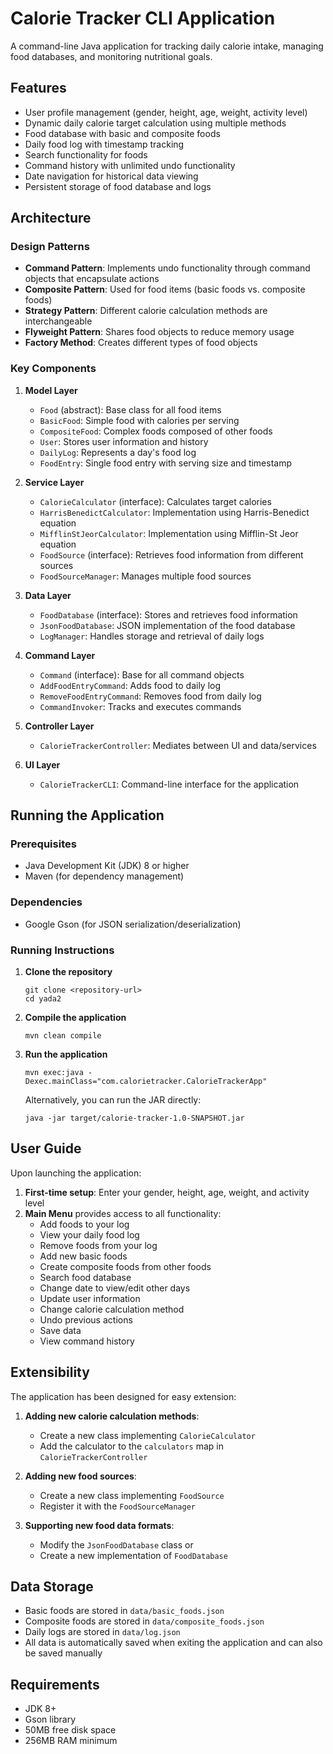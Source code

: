 # Calorie Tracker CLI Application

A command-line Java application for tracking daily calorie intake, managing food databases, and monitoring nutritional goals.

## Features

- User profile management (gender, height, age, weight, activity level)
- Dynamic daily calorie target calculation using multiple methods
- Food database with basic and composite foods
- Daily food log with timestamp tracking
- Search functionality for foods
- Command history with unlimited undo functionality
- Date navigation for historical data viewing
- Persistent storage of food database and logs

## Architecture

### Design Patterns

- **Command Pattern**: Implements undo functionality through command objects that encapsulate actions
- **Composite Pattern**: Used for food items (basic foods vs. composite foods)
- **Strategy Pattern**: Different calorie calculation methods are interchangeable
- **Flyweight Pattern**: Shares food objects to reduce memory usage
- **Factory Method**: Creates different types of food objects

### Key Components

1. **Model Layer**
   - `Food` (abstract): Base class for all food items
   - `BasicFood`: Simple food with calories per serving
   - `CompositeFood`: Complex foods composed of other foods
   - `User`: Stores user information and history
   - `DailyLog`: Represents a day's food log
   - `FoodEntry`: Single food entry with serving size and timestamp

2. **Service Layer**
   - `CalorieCalculator` (interface): Calculates target calories
   - `HarrisBenedictCalculator`: Implementation using Harris-Benedict equation
   - `MifflinStJeorCalculator`: Implementation using Mifflin-St Jeor equation
   - `FoodSource` (interface): Retrieves food information from different sources
   - `FoodSourceManager`: Manages multiple food sources

3. **Data Layer**
   - `FoodDatabase` (interface): Stores and retrieves food information
   - `JsonFoodDatabase`: JSON implementation of the food database
   - `LogManager`: Handles storage and retrieval of daily logs

4. **Command Layer**
   - `Command` (interface): Base for all command objects
   - `AddFoodEntryCommand`: Adds food to daily log
   - `RemoveFoodEntryCommand`: Removes food from daily log
   - `CommandInvoker`: Tracks and executes commands

5. **Controller Layer**
   - `CalorieTrackerController`: Mediates between UI and data/services

6. **UI Layer**
   - `CalorieTrackerCLI`: Command-line interface for the application

## Running the Application

### Prerequisites

- Java Development Kit (JDK) 8 or higher
- Maven (for dependency management)

### Dependencies

- Google Gson (for JSON serialization/deserialization)

### Running Instructions

1. **Clone the repository**
   ```
   git clone <repository-url>
   cd yada2
   ```

2. **Compile the application**
   ```
   mvn clean compile
   ```

3. **Run the application**
   ```
   mvn exec:java -Dexec.mainClass="com.calorietracker.CalorieTrackerApp"
   ```

   Alternatively, you can run the JAR directly:
   ```
   java -jar target/calorie-tracker-1.0-SNAPSHOT.jar
   ```

## User Guide

Upon launching the application:

1. **First-time setup**: Enter your gender, height, age, weight, and activity level
2. **Main Menu** provides access to all functionality:
   - Add foods to your log
   - View your daily food log
   - Remove foods from your log
   - Add new basic foods
   - Create composite foods from other foods
   - Search food database
   - Change date to view/edit other days
   - Update user information
   - Change calorie calculation method
   - Undo previous actions
   - Save data
   - View command history

## Extensibility

The application has been designed for easy extension:

1. **Adding new calorie calculation methods**:
   - Create a new class implementing `CalorieCalculator`
   - Add the calculator to the `calculators` map in `CalorieTrackerController`

2. **Adding new food sources**:
   - Create a new class implementing `FoodSource`
   - Register it with the `FoodSourceManager`

3. **Supporting new food data formats**:
   - Modify the `JsonFoodDatabase` class or
   - Create a new implementation of `FoodDatabase`

## Data Storage

- Basic foods are stored in `data/basic_foods.json`
- Composite foods are stored in `data/composite_foods.json`
- Daily logs are stored in `data/log.json`
- All data is automatically saved when exiting the application and can also be saved manually

## Requirements

- JDK 8+
- Gson library
- 50MB free disk space
- 256MB RAM minimum
